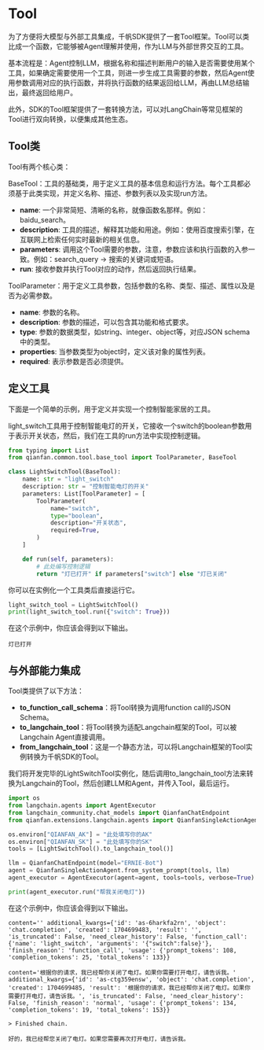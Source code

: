 # Tool

为了方便将大模型与外部工具集成，千帆SDK提供了一套Tool框架。Tool可以类比成一个函数，它能够被Agent理解并使用，作为LLM与外部世界交互的工具。

基本流程是：Agent控制LLM，根据名称和描述判断用户的输入是否需要使用某个工具，如果确定需要使用一个工具，则进一步生成工具需要的参数，然后Agent使用参数调用对应的执行函数，并将执行函数的结果返回给LLM，再由LLM总结输出，最终返回给用户。

此外，SDK的Tool框架提供了一套转换方法，可以对LangChain等常见框架的Tool进行双向转换，以便集成其他生态。

## Tool类

Tool有两个核心类：

BaseTool：工具的基础类，用于定义工具的基本信息和运行方法。每个工具都必须基于此类实现，并定义名称、描述、参数列表以及实现run方法。

- **name**: 一个非常简短、清晰的名称，就像函数名那样。例如：baidu_search。
- **description**: 工具的描述，解释其功能和用途。例如：使用百度搜索引擎，在互联网上检索任何实时最新的相关信息。
- **parameters**: 调用这个Tool需要的参数，注意，参数应该和执行函数的入参一致。例如：search_query -> 搜索的关键词或短语。
- **run**: 接收参数并执行Tool对应的动作，然后返回执行结果。

ToolParameter：用于定义工具参数，包括参数的名称、类型、描述、属性以及是否为必需参数。

- **name**: 参数的名称。
- **description**: 参数的描述，可以包含其功能和格式要求。
- **type**: 参数的数据类型，如string、integer、object等，对应JSON schema中的类型。
- **properties**: 当参数类型为object时，定义该对象的属性列表。
- **required**: 表示参数是否必须提供。

## 定义工具

下面是一个简单的示例，用于定义并实现一个控制智能家居的工具。

light_switch工具用于控制智能电灯的开关，它接收一个switch的boolean参数用于表示开关状态，然后，我们在工具的run方法中实现控制逻辑。

```python
from typing import List
from qianfan.common.tool.base_tool import ToolParameter, BaseTool

class LightSwitchTool(BaseTool):
    name: str = "light_switch"
    description: str = "控制智能电灯的开关"
    parameters: List[ToolParameter] = [
        ToolParameter(
            name="switch",
            type="boolean",
            description="开关状态",
            required=True,
        )
    ]

    def run(self, parameters):
        # 此处编写控制逻辑
        return "灯已打开" if parameters["switch"] else "灯已关闭"
```

你可以在实例化一个工具类后直接运行它。

```python
light_switch_tool = LightSwitchTool()
print(light_switch_tool.run({"switch": True}))
```

在这个示例中，你应该会得到以下输出。

```
灯已打开
```

## 与外部能力集成

Tool类提供了以下方法：

- **to_function_call_schema**：将Tool转换为调用function call的JSON Schema。
- **to_langchain_tool**：将Tool转换为适配Langchain框架的Tool，可以被Langchain Agent直接调用。
- **from_langchain_tool**：这是一个静态方法，可以将Langchain框架的Tool实例转换为千帆SDK的Tool。

我们将开发完毕的LightSwitchTool实例化，随后调用to_langchain_tool方法来转换为Langchain的Tool，然后创建LLM和Agent，并传入Tool，最后运行。

```python
import os
from langchain.agents import AgentExecutor
from langchain_community.chat_models import QianfanChatEndpoint
from qianfan.extensions.langchain.agents import QianfanSingleActionAgent

os.environ["QIANFAN_AK"] = "此处填写你的AK"
os.environ["QIANFAN_SK"] = "此处填写你的SK"
tools = [LightSwitchTool().to_langchain_tool()]

llm = QianfanChatEndpoint(model="ERNIE-Bot")
agent = QianfanSingleActionAgent.from_system_prompt(tools, llm)
agent_executor = AgentExecutor(agent=agent, tools=tools, verbose=True)

print(agent_executor.run("帮我关闭电灯"))
```

在这个示例中，你应该会得到以下输出。

```
content='' additional_kwargs={'id': 'as-6harkfa2rn', 'object': 'chat.completion', 'created': 1704699483, 'result': '', 'is_truncated': False, 'need_clear_history': False, 'function_call': {'name': 'light_switch', 'arguments': '{"switch":false}'}, 'finish_reason': 'function_call', 'usage': {'prompt_tokens': 108, 'completion_tokens': 25, 'total_tokens': 133}}

content='根据你的请求，我已经帮你关闭了电灯。如果你需要打开电灯，请告诉我。' additional_kwargs={'id': 'as-ctg359ensw', 'object': 'chat.completion', 'created': 1704699485, 'result': '根据你的请求，我已经帮你关闭了电灯。如果你需要打开电灯，请告诉我。', 'is_truncated': False, 'need_clear_history': False, 'finish_reason': 'normal', 'usage': {'prompt_tokens': 134, 'completion_tokens': 19, 'total_tokens': 153}}

> Finished chain.

好的，我已经帮您关闭了电灯。如果您需要再次打开电灯，请告诉我。
```
